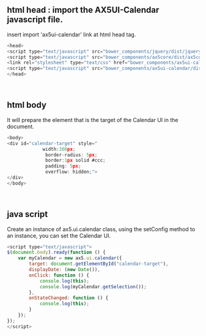 ## html head : import the AX5UI-Calendar javascript file.

insert import 'ax5ui-calendar' link at html head tag.
<br/>
```js
<head>
<script type="text/javascript" src="bower_components/jquery/dist/jquery.min.js"></script>
<script type="text/javascript" src="bower_components/ax5core/dist/ax5core.min.js"></script>
<link rel="stylesheet" type="text/css" href="bower_components/ax5ui-calendar/dist/ax5calendar.css">
<script type="text/javascript" src="bower_components/ax5ui-calendar/dist/ax5calendar.min.js"></script>
</head>
```
<br/>

## html body
 It will prepare the element that is the target of the Calendar UI in the document.

```js
<body>
<div id="calendar-target" style="
             width:300px;
              border-radius: 5px;
              border:1px solid #ccc;
              padding: 5px;
              overflow: hidden;">
</div>
</body>
```
<br/>

## java script
 Create an instance of ax5.ui.calendar class, using the setConfig method to an instance, you can set the Calendar UI.

```js
<script type="text/javascript">
$(document.body).ready(function () {
    var myCalendar = new ax5.ui.calendar({
        target: document.getElementById("calendar-target"),
        displayDate: (new Date()),
        onClick: function () {
            console.log(this);
            console.log(myCalendar.getSelection());
        },
        onStateChanged: function () {
            console.log(this);
        }
    });
});
</script>
```
